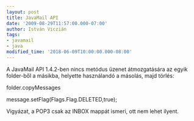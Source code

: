 ```yaml
---
layout: post
title: JavaMail API
date: '2009-08-29T11:57:00.000-07:00'
author: István Viczián
tags:
- javamail
- java
modified_time: '2018-06-09T10:00:00.000-08:00'
---
```


A JavaMail API 1.4.2-ben nincs metódus üzenet átmozgatására az egyik
folder-ből a másikba, helyette használandó a másolás, majd törlés:

folder.copyMessages

message.setFlag(Flags.Flag.DELETED,true);

Vigyázat, a POP3 csak az INBOX mappát ismeri, ott nem lehet ilyent.
